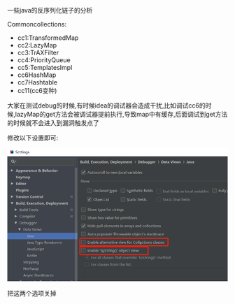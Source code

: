 一些java的反序列化链子的分析

Commoncollections:

- cc1:TransformedMap
- cc2:LazyMap
- cc3:TrAXFilter
- cc4:PriorityQueue
- cc5:TemplatesImpl
- cc6HashMap
- cc7Hashtable
- cc11(cc6变种)

大家在测试debug的时候,有时候idea的调试器会造成干扰,比如调试cc6的时候,lazyMap的get方法会被调试器提前执行,导致map中有缓存,后面调试到get方法的时候就不会进入到漏洞触发点了

修改以下设置即可:

![](https://github.com/v1f18/SerializerChain/blob/main/img/631355-20190429141045413-173558177.png)

把这两个选项关掉